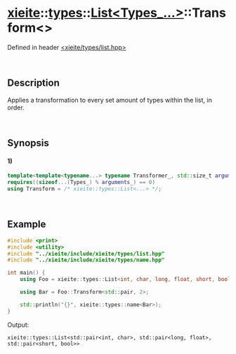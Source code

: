 # [xieite](../../../../../xieite.md)\:\:[types](../../../../../types.md)\:\:[List<Types_...>](../../../list.md)\:\:Transform\<\>
Defined in header [<xieite/types/list.hpp>](../../../../../../include/xieite/types/list.hpp)

&nbsp;

## Description
Applies a transformation to every set amount of types within the list, in order.

&nbsp;

## Synopsis
#### 1)
```cpp
template<template<typename...> typename Transformer_, std::size_t arguments_>
requires((sizeof...(Types_) % arguments_) == 0)
using Transform = /* xieite::types::List<...> */;
```

&nbsp;

## Example
```cpp
#include <print>
#include <utility>
#include "../xieite/include/xieite/types/list.hpp"
#include "../xieite/include/xieite/types/name.hpp"

int main() {
    using Foo = xieite::types::List<int, char, long, float, short, bool>;

    using Bar = Foo::Transform<std::pair, 2>;

    std::println("{}", xieite::types::name<Bar>);
}
```
Output:
```
xieite::types::List<std::pair<int, char>, std::pair<long, float>, std::pair<short, bool>>
```
